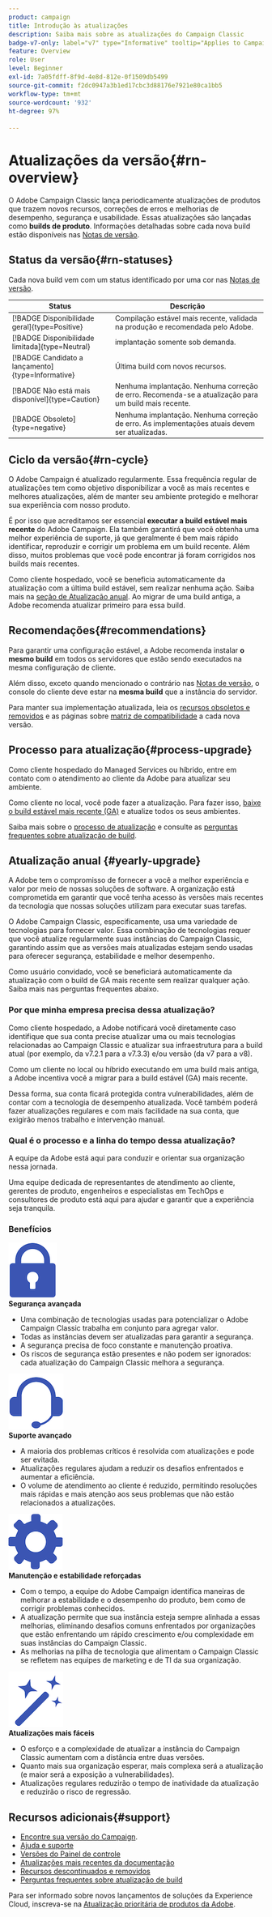 ```yaml
---
product: campaign
title: Introdução às atualizações
description: Saiba mais sobre as atualizações do Campaign Classic
badge-v7-only: label="v7" type="Informative" tooltip="Applies to Campaign Classic v7 only"
feature: Overview
role: User
level: Beginner
exl-id: 7a05fdff-8f9d-4e8d-812e-0f1509db5499
source-git-commit: f2dc0947a3b1ed17cbc3d88176e7921e80ca1bb5
workflow-type: tm+mt
source-wordcount: '932'
ht-degree: 97%

---
```


# Atualizações da versão{#rn-overview}



O Adobe Campaign Classic lança periodicamente atualizações de produtos que trazem novos recursos, correções de erros e melhorias de desempenho, segurança e usabilidade. Essas atualizações são lançadas como **builds de produto**. Informações detalhadas sobre cada nova build estão disponíveis nas [Notas de versão](latest-release.md).

## Status da versão{#rn-statuses}

Cada nova build vem com um status identificado por uma cor nas [Notas de versão](latest-release.md).


| Status | Descrição |
|---|---|
| [!BADGE Disponibilidade geral]{type=Positive} | Compilação estável mais recente, validada na produção e recomendada pelo Adobe. |
| [!BADGE Disponibilidade limitada]{type=Neutral} | implantação somente sob demanda. |
| [!BADGE Candidato a lançamento]{type=Informative} | Última build com novos recursos. |
| [!BADGE Não está mais disponível]{type=Caution} | Nenhuma implantação. Nenhuma correção de erro. Recomenda-se a atualização para um build mais recente. |
| [!BADGE Obsoleto]{type=negative} | Nenhuma implantação. Nenhuma correção de erro. As implementações atuais devem ser atualizadas. |

<!--
![](assets/do-not-localize/green3.png) **General Availability** (GA) - Latest stable build, validated in production, and recommended by Adobe. 

![](assets/do-not-localize/limited3.png) **Limited Availability** (LA) - On-demand deployment only.

![](assets/do-not-localize/blue3.png) **Release Candidate** (RC) - Latest build with new capabilities.

![](assets/do-not-localize/orange3.png) **No longer available** - No deployment. No bug fix. Update to a newer build is recommended.

![](assets/do-not-localize/red3.png) **Deprecated** - No deployment. No bug fix. Existing implementations must be upgraded.
-->

## Ciclo da versão{#rn-cycle}

O Adobe Campaign é atualizado regularmente. Essa frequência regular de atualizações tem como objetivo disponibilizar a você as mais recentes e melhores atualizações, além de manter seu ambiente protegido e melhorar sua experiência com nosso produto.

É por isso que acreditamos ser essencial **executar a build estável mais recente** do Adobe Campaign. Ela também garantirá que você obtenha uma melhor experiência de suporte, já que geralmente é bem mais rápido identificar, reproduzir e corrigir um problema em um build recente. Além disso, muitos problemas que você pode encontrar já foram corrigidos nos builds mais recentes.

Como cliente hospedado, você se beneficia automaticamente da atualização com a última build estável, sem realizar nenhuma ação. Saiba mais na [seção de Atualização anual](#yearly-upgrade). Ao migrar de uma build antiga, a Adobe recomenda atualizar primeiro para essa build.

## Recomendações{#recommendations}

Para garantir uma configuração estável, a Adobe recomenda instalar **o mesmo build** em todos os servidores que estão sendo executados na mesma configuração de cliente.

Além disso, exceto quando mencionado o contrário nas [Notas de versão](latest-release.md), o console do cliente deve estar na **mesma build** que a instância do servidor.

Para manter sua implementação atualizada, leia os [recursos obsoletos e removidos](../../rn/using/deprecated-features.md) e as páginas sobre [matriz de compatibilidade](../../rn/using/compatibility-matrix.md) a cada nova versão.

## Processo para atualização{#process-upgrade}

Como cliente hospedado do Managed Services ou híbrido, entre em contato com o atendimento ao cliente da Adobe para atualizar seu ambiente.

Como cliente no local, você pode fazer a atualização. Para fazer isso, [baixe o build estável mais recente (GA)](https://experience.adobe.com/#/downloads/content/software-distribution/br/campaign.html) e atualize todos os seus ambientes.

Saiba mais sobre o [processo de atualização](../../production/using/build-upgrade.md) e consulte as [perguntas frequentes sobre atualização de build](../../platform/using/faq-build-upgrade.md).

## Atualização anual {#yearly-upgrade}

A Adobe tem o compromisso de fornecer a você a melhor experiência e valor por meio de nossas soluções de software. A organização está comprometida em garantir que você tenha acesso às versões mais recentes da tecnologia que nossas soluções utilizam para executar suas tarefas.

O Adobe Campaign Classic, especificamente, usa uma variedade de tecnologias para fornecer valor. Essa combinação de tecnologias requer que você atualize regularmente suas instâncias do Campaign Classic, garantindo assim que as versões mais atualizadas estejam sendo usadas para oferecer segurança, estabilidade e melhor desempenho.

Como usuário convidado, você se beneficiará automaticamente da atualização com o build de GA mais recente sem realizar qualquer ação. Saiba mais nas perguntas frequentes abaixo.

### Por que minha empresa precisa dessa atualização?

Como cliente hospedado, a Adobe notificará você diretamente caso identifique que sua conta precise atualizar uma ou mais tecnologias relacionadas ao Campaign Classic e atualizar sua infraestrutura para a build atual (por exemplo, da v7.2.1 para a v7.3.3) e/ou versão (da v7 para a v8).

Como um cliente no local ou híbrido executando em uma build mais antiga, a Adobe incentiva você a migrar para a build estável (GA) mais recente.

Dessa forma, sua conta ficará protegida contra vulnerabilidades, além de contar com a tecnologia de desempenho atualizada. Você também poderá fazer atualizações regulares e com mais facilidade na sua conta, que exigirão menos trabalho e intervenção manual.

### Qual é o processo e a linha do tempo dessa atualização?

A equipe da Adobe está aqui para conduzir e orientar sua organização nessa jornada.

Uma equipe dedicada de representantes de atendimento ao cliente, gerentes de produto, engenheiros e especialistas em TechOps e consultores de produto está aqui para ajudar e garantir que a experiência seja tranquila.

### Benefícios

<tr>
  <td>
      <img alt="Segurança" src="assets/do-not-localize/security.png"/>
    <div>
    <strong>Segurança avançada</strong>
    </div>
    <ul>
    <li>Uma combinação de tecnologias usadas para potencializar o Adobe Campaign Classic trabalha em conjunto para agregar valor.</li>
    <li>Todas as instâncias devem ser atualizadas para garantir a segurança.</li>
    <li>A segurança precisa de foco constante e manutenção proativa.</li>
    <li>Os riscos de segurança estão presentes e não podem ser ignorados: cada atualização do Campaign Classic melhora a segurança.</li>
    </ul>
  </td>

<td>
      <img alt="Suporte" src="assets/do-not-localize/support.png" />
    <div>
    <strong>Suporte avançado</strong>
    </div>
    <ul>
    <li>A maioria dos problemas críticos é resolvida com atualizações e pode ser evitada.</li>
    <li>Atualizações regulares ajudam a reduzir os desafios enfrentados e aumentar a eficiência.</li>
    <li>O volume de atendimento ao cliente é reduzido, permitindo resoluções mais rápidas e mais atenção aos seus problemas que não estão relacionados a atualizações.</li>
    </ul>
  </td>
</tr>

<tr>
  <td>
      <img alt="Manutenção" src="assets/do-not-localize/maintenance.png"/>
    <div>
    <strong>Manutenção e estabilidade reforçadas</strong>
    </div>
    <ul>
    <li>Com o tempo, a equipe do Adobe Campaign identifica maneiras de melhorar a estabilidade e o desempenho do produto, bem como de corrigir problemas conhecidos.</li>
    <li>A atualização permite que sua instância esteja sempre alinhada a essas melhorias, eliminando desafios comuns enfrentados por organizações que estão enfrentando um rápido crescimento e/ou complexidade em suas instâncias do Campaign Classic.</li>
    <li>As melhorias na pilha de tecnologia que alimentam o Campaign Classic se refletem nas equipes de marketing e de TI da sua organização.</li>
    </ul>
  </td>

<td>
      <img alt="Atualização da build" src="assets/do-not-localize/upgrades.png" />
    <div>
    <strong>Atualizações mais fáceis</strong>
    </a>
    </div>
    <ul>
    <li>O esforço e a complexidade de atualizar a instância do Campaign Classic aumentam com a distância entre duas versões.</li>
    <li>Quanto mais sua organização esperar, mais complexa será a atualização (e maior será a exposição a vulnerabilidades).</li>
    <li>Atualizações regulares reduzirão o tempo de inatividade da atualização e reduzirão o risco de regressão.</li>
    </ul>
  </td>
</tr>
</table>

## Recursos adicionais{#support}

* [Encontre sua versão do Campaign](../../platform/using/launching-adobe-campaign.md#getting-your-campaign-version).
* [Ajuda e suporte](../../support.md)
* [Versões do Painel de controle](https://experienceleague.adobe.com/docs/control-panel/using/release-notes.html?lang=pt-BR)
* [Atualizações mais recentes da documentação](../../rn/using/documentation-updates.md)
* [Recursos descontinuados e removidos](../../rn/using/deprecated-features.md)
* [Perguntas frequentes sobre atualização de build](../../platform/using/faq-build-upgrade.md)

Para ser informado sobre novos lançamentos de soluções da Experience Cloud, inscreva-se na [Atualização prioritária de produtos da Adobe](https://www.adobe.com/br/subscription/priority-product-update.html).
